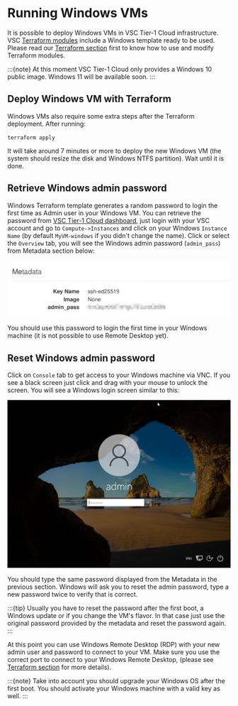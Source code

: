 # Running Windows VMs

It is possible to deploy Windows VMs in VSC Tier-1 Cloud infrastructure.
VSC [Terraform modules](terraform.md#modify-default-terraform-modules) 
include a Windows template ready to be used. Please read our
[Terraform section](terraform.md) first to know how to use and modify
Terraform modules.

:::{note}
At this moment VSC Tier-1 Cloud only provides a Windows 10 public image.
Windows 11 will be available soon.
:::

## Deploy Windows VM with Terraform

Windows VMs also require some extra steps after the Terraform deployment. After running:

```shell
terraform apply
```
It will take around 7 minutes or more to deploy the new Windows VM (the system
should resize the disk and Windows NTFS partition). Wait until it is done.

## Retrieve Windows admin password

Windows Terraform template generates a random password to login the first time
as Admin user in your Windows VM. You can retrieve the password from
[VSC Tier-1 Cloud dashboard](https://cloud.vscentrum.be), just login with your
VSC account and go to `Compute->Instances` and click on your Windows `Instance Name`
(by default `MyVM-windows` if you didn't change the name).
Click or select the `Overview` tab, you will see the Windows admin password
(`admin_pass`) from Metadata section below:

![image](img/windows_admin_pass.png)

You should use this password to login the first time in your Windows machine
(it is not possible to use Remote Desktop yet).

## Reset Windows admin password

Click on `Console` tab to get access to your Windows machine via VNC. If you see a black
screen just click and drag with your mouse to unlock the screen.
You will see a Windows login screen similar to this:

![image](img/windows_login.png)

You should type the same password displayed from the Metadata in the previous section.
Windows will ask you to reset the admin password, type a new password twice to verify
that is correct.

:::{tip}
Usually you have to reset the password after the first boot, a Windows update or
if you change the VM's flavor. In that case just use the original password provided
by the metadata and reset the password again.
:::

At this point you can use Windows Remote Desktop (RDP) with your new admin user and password
to connect to your VM.
Make sure you use the correct port to connect to your Windows Remote Desktop,
(please see [Terraform section](terraform.md#generate-terraform-template-variables) for more details).

:::{note}
Take into account you should upgrade your Windows OS after the first boot.
You should activate your Windows machine with a valid key as well.
:::
